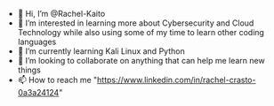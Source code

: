 - 👋 Hi, I’m @Rachel-Kaito
- 👀 I’m interested in learning more about Cybersecurity and Cloud Technology while also using some of my time to learn other coding languages
- 🌱 I’m currently learning Kali Linux and Python
- 💞️ I’m looking to collaborate on anything that can help me learn new things
- 📫 How to reach me "https://www.linkedin.com/in/rachel-crasto-0a3a24124"

<!---
Rachel-Kaito/Rachel-Kaito is a ✨ special ✨ repository because its `README.md` (this file) appears on your GitHub profile.
You can click the Preview link to take a look at your changes.
--->
